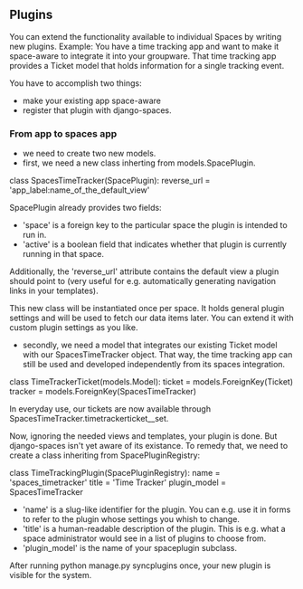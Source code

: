 ## Plugins

You can extend the functionality available to individual Spaces by writing new plugins.
Example: You have a time tracking app and want to make it space-aware to integrate it into your
groupware. That time tracking app provides a Ticket model that holds information for a single tracking event.

You have to accomplish two things:
* make your existing app space-aware
* register that plugin with django-spaces.

### From app to spaces app
* we need to create two new models.
* first, we need a new class inherting from models.SpacePlugin. 

class SpacesTimeTracker(SpacePlugin):
	reverse_url = 'app_label:name_of_the_default_view'

SpacePlugin already provides two fields: 
* 'space' is a foreign key to the particular space the plugin is intended to run in.
* 'active' is a boolean field that indicates whether that plugin is currently running in that space.

Additionally, the 'reverse_url' attribute contains the default view a plugin should point to (very useful 
for e.g. automatically generating navigation links in your templates).

This new class will be instantiated once per space. It holds general plugin settings and will be used to 
fetch our data items later. You can extend it with custom plugin settings as you like. 

* secondly, we need a model that integrates our existing Ticket model with our SpacesTimeTracker object. 
That way, the time tracking app can still be used and developed independently from its spaces integration.

class TimeTrackerTicket(models.Model):
    ticket = models.ForeignKey(Ticket)
    tracker = models.ForeignKey(SpacesTimeTracker)

In everyday use, our tickets are now available through SpacesTimeTracker.timetrackerticket__set.

Now, ignoring the needed views and templates, your plugin is done. But django-spaces isn't yet aware of its 
existance. To remedy that, we need to create a class inheriting from SpacePluginRegistry:

class TimeTrackingPlugin(SpacePluginRegistry):
    name = 'spaces_timetracker'
    title = 'Time Tracker'
    plugin_model = SpacesTimeTracker

* 'name' is a slug-like identifier for the plugin. You can e.g. use it in forms to refer to the plugin whose 
settings you whish to change.
* 'title' is a human-readable description of the plugin. This is e.g. what a space administrator would see 
in a list of plugins to choose from.
* 'plugin_model' is the name of your spaceplugin subclass. 

After running python manage.py syncplugins once, your new plugin is visible for the system.
